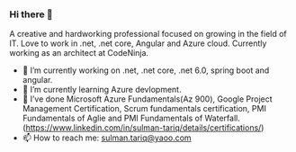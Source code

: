 ### Hi there 👋
A creative and hardworking professional focused on growing in the field of IT. Love to work in .net, .net core, Angular and Azure cloud. Currently working as an architect at CodeNinja.

- 🔭 I’m currently working on .net, .net core, .net 6.0, spring boot and angular.
- 🌱 I’m currently learning Azure devlopment.
- 👯 I’ve done Microsoft Azure Fundamentals(Az 900), Google Project Management Certification, Scrum fundamentals certification, PMI Fundamentals of Aglie and PMI Fundamentals of Waterfall. (https://www.linkedin.com/in/sulman-tariq/details/certifications/)
- 📫 How to reach me: sulman.tariq@yaoo.com

<!--
**SulmanTariq1/SulmanTariq1** is a ✨ _special_ ✨ repository because its `README.md` (this file) appears on your GitHub profile.

Here are some ideas to get you started:

- 🔭 I’m currently working on ...
- 🌱 I’m currently learning ...
- 👯 I’m looking to collaborate on ...
- 🤔 I’m looking for help with ...
- 💬 Ask me about ...
- 📫 How to reach me: ...
- 😄 Pronouns: ...
- ⚡ Fun fact: ...
-->
